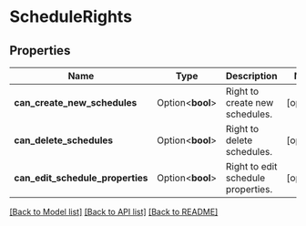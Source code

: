 # ScheduleRights

## Properties

Name | Type | Description | Notes
------------ | ------------- | ------------- | -------------
**can_create_new_schedules** | Option<**bool**> | Right to create new schedules. | [optional]
**can_delete_schedules** | Option<**bool**> | Right to delete schedules. | [optional]
**can_edit_schedule_properties** | Option<**bool**> | Right to edit schedule properties. | [optional]

[[Back to Model list]](../README.md#documentation-for-models) [[Back to API list]](../README.md#documentation-for-api-endpoints) [[Back to README]](../README.md)


